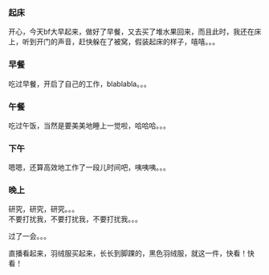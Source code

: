 ### 起床
开心，今天bf大早起来，做好了早餐，又去买了堆水果回来，而且此时，我还在床上，听到开门的声音，赶快躲在了被窝，假装起床的样子，嘻嘻。。。

### 早餐
吃过早餐，开启了自己的工作，blablabla。。。

### 午餐
吃过午饭，当然是要美美地睡上一觉啦，哈哈哈。。。

### 下午
嗯嗯，还算高效地工作了一段儿时间吧，咦咦咦。。。

### 晚上
研究，研究，研究。。。<br/>
不要打扰我，不要打扰我，不要打扰我。。。

过了一会。。。

直播看起来，羽绒服买起来，长长到脚踝的，黑色羽绒服，就这一件，快看！快看！
